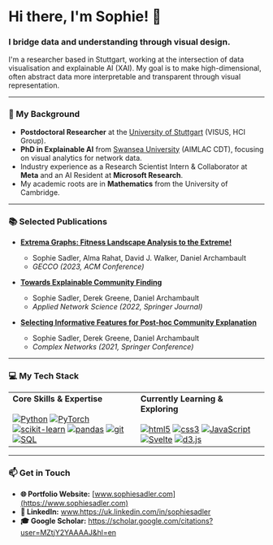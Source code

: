 # Hi there, I'm Sophie! 👋

### I bridge data and understanding through visual design.

I'm a researcher based in Stuttgart, working at the intersection of data visualisation and explainable AI (XAI). My goal is to make high-dimensional, often abstract data more interpretable and transparent through visual representation.

---

### 🔬 My Background

* **Postdoctoral Researcher** at the [University of Stuttgart](https://visvar.github.io/) (VISUS, HCI Group).
* **PhD in Explainable AI** from [Swansea University](https://cdt-aimlac.org/) (AIMLAC CDT), focusing on visual analytics for network data.
* Industry experience as a Research Scientist Intern & Collaborator at **Meta** and an AI Resident at **Microsoft Research**.
* My academic roots are in **Mathematics** from the University of Cambridge.

---

### 📚 Selected Publications

* **[Extrema Graphs: Fitness Landscape Analysis to the Extreme!](https://dl.acm.org/doi/pdf/10.1145/3583133.3596343)**
  * Sophie Sadler, Alma Rahat, David J. Walker, Daniel Archambault
  * *GECCO (2023, ACM Conference)*

* **[Towards Explainable Community Finding](http://derekgreene.com/papers/sadler22explainable.pdf)**
  * Sophie Sadler, Derek Greene, Daniel Archambault
  * *Applied Network Science (2022, Springer Journal)*

* **[Selecting Informative Features for Post-hoc Community Explanation](http://derekgreene.com/papers/sadler21community.pdf)**
  * Sophie Sadler, Derek Greene, Daniel Archambault
  * *Complex Networks (2021, Springer Conference)*

---

### 💻 My Tech Stack

<table>
  <tr>
    <td valign="top" width="50%">
      <strong>Core Skills & Expertise</strong><br><br>
      <a href="https://www.python.org" target="_blank" rel="noreferrer"><img src="https://img.shields.io/badge/Python-3776AB?style=for-the-badge&logo=python&logoColor=white" alt="Python"></a>
      <a href="https://pytorch.org/" target="_blank" rel="noreferrer"><img src="https://img.shields.io/badge/PyTorch-%23EE4C2C.svg?style=for-the-badge&logo=PyTorch&logoColor=white" alt="PyTorch"></a>
      <a href="https://scikit-learn.org/" target="_blank" rel="noreferrer"><img src="https://img.shields.io/badge/scikit--learn-%23F7931E.svg?style=for-the-badge&logo=scikit-learn&logoColor=white" alt="scikit-learn"></a>
      <a href="https://pandas.pydata.org/" target="_blank" rel="noreferrer"><img src="https://img.shields.io/badge/pandas-%23150458.svg?style=for-the-badge&logo=pandas&logoColor=white" alt="pandas"></a>
      <a href="https://git-scm.com/" target="_blank" rel="noreferrer"><img src="https://img.shields.io/badge/git-%23F05033.svg?style=for-the-badge&logo=git&logoColor=white" alt="git"></a>
      <a href="https://www.postgresql.org" target="_blank" rel="noreferrer"><img src="https://img.shields.io/badge/SQL-025E8C?style=for-the-badge&logo=postgresql&logoColor=white" alt="SQL"></a>
    </td>
    <td valign="top" width="50%">
      <strong>Currently Learning & Exploring</strong><br><br>
      <a href="https://www.w3.org/html/" target="_blank" rel="noreferrer"><img src="https://img.shields.io/badge/html5-%23E34F26.svg?style=for-the-badge&logo=html5&logoColor=white" alt="html5"></a>
      <a href="https://www.w3schools.com/css/" target="_blank" rel="noreferrer"><img src="https://img.shields.io/badge/css3-%231572B6.svg?style=for-the-badge&logo=css3&logoColor=white" alt="css3"></a>
      <a href="https://developer.mozilla.org/en-US/docs/Web/JavaScript" target="_blank" rel="noreferrer"><img src="https://img.shields.io/badge/JavaScript-F7DF1E?style=for-the-badge&logo=javascript&logoColor=black" alt="JavaScript"></a>
      <a href="https://svelte.dev/" target="_blank" rel="noreferrer"><img src="https://img.shields.io/badge/Svelte-FF3E00?style=for-the-badge&logo=svelte&logoColor=white" alt="Svelte"></a>
      <a href="https://d3js.org/" target="_blank" rel="noreferrer"><img src="https://img.shields.io/badge/d3.js-F9A03C?style=for-the-badge&logo=d3.js&logoColor=white" alt="d3.js"></a>
    </td>
  </tr>
</table>

---

### 📫 Get in Touch

* **🌐 Portfolio Website:** [www.sophiesadler.com](https://www.sophiesadler.com)
* **💼 LinkedIn:** www.https://uk.linkedin.com/in/sophiesadler
* **🎓 Google Scholar:** https://scholar.google.com/citations?user=MZtjY2YAAAAJ&hl=en
